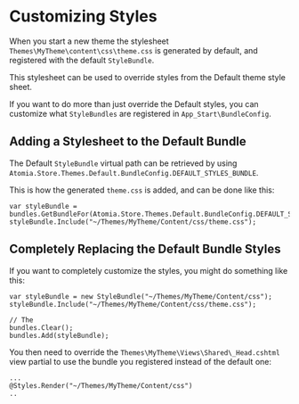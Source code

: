 ﻿Customizing Styles
==================

When you start a new theme the stylesheet `Themes\MyTheme\content\css\theme.css` is generated by default, and registered with the default `StyleBundle`.

This stylesheet can be used to override styles from the Default theme style sheet.

If you want to do more than just override the Default styles, you can customize what `StyleBundles` are registered in `App_Start\BundleConfig`.


Adding a Stylesheet to the Default Bundle
-----------------------------------------

The Default `StyleBundle` virtual path can be retrieved by using `Atomia.Store.Themes.Default.BundleConfig.DEFAULT_STYLES_BUNDLE`.
 
This is how the generated `theme.css` is added, and can be done like this:

    var styleBundle = bundles.GetBundleFor(Atomia.Store.Themes.Default.BundleConfig.DEFAULT_STYLES_BUNDLE);
    styleBundle.Include("~/Themes/MyTheme/Content/css/theme.css");


Completely Replacing the Default Bundle Styles
----------------------------------------------

If you want to completely customize the styles, you might do something like this:
    
    var styleBundle = new StyleBundle("~/Themes/MyTheme/Content/css");
    styleBundle.Include("~/Themes/MyTheme/Content/css/theme.css");
    
    // The 
    bundles.Clear();
    bundles.Add(styleBundle);


You then need to override the `Themes\MyTheme\Views\Shared\_Head.cshtml` view partial to use the bundle you registered instead of the default one:

    ...
    @Styles.Render("~/Themes/MyTheme/Content/css")
    ..